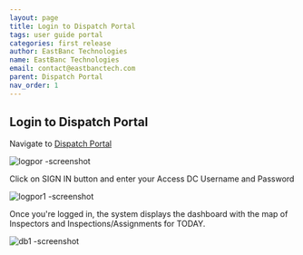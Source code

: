 ```yaml
---
layout: page
title: Login to Dispatch Portal
tags: user guide portal
categories: first release
author: EastBanc Technologies
name: EastBanc Technologies
email: contact@eastbanctech.com
parent: Dispatch Portal
nav_order: 1
---
```

<section id="login-to-dispatch-portal" markdown="1">

# Login to Dispatch Portal
Navigate to [Dispatch Portal](https://tq-city-inspector-portal-staging.azurewebsites.net/login)

![logpor -screenshot](image/ip-login/login.png)

Click on SIGN IN button and enter your Access DC Username and Password

![logpor1 -screenshot](image/ip-login/sign-in.png)

Once you're logged in, the system displays the dashboard with the map of Inspectors and Inspections/Assignments for TODAY.

![db1 -screenshot](image/ip-login/dashboard.png)

</section>